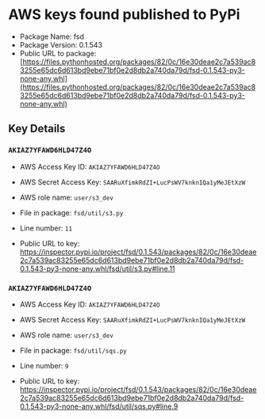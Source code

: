 # AWS keys found published to PyPi

* Package Name: fsd
* Package Version: 0.1.543
* Public URL to package: [https://files.pythonhosted.org/packages/82/0c/16e30deae2c7a539ac83255e65dc6d613bd9ebe71bf0e2d8db2a740da79d/fsd-0.1.543-py3-none-any.whl](https://files.pythonhosted.org/packages/82/0c/16e30deae2c7a539ac83255e65dc6d613bd9ebe71bf0e2d8db2a740da79d/fsd-0.1.543-py3-none-any.whl)

## Key Details

### `AKIAZ7YFAWD6HLD47Z4O`

* AWS Access Key ID: `AKIAZ7YFAWD6HLD47Z4O`
* AWS Secret Access Key: `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` 
* AWS role name: `user/s3_dev`
* File in package: `fsd/util/s3.py`
* Line number: `11`

* Public URL to key: https://inspector.pypi.io/project/fsd/0.1.543/packages/82/0c/16e30deae2c7a539ac83255e65dc6d613bd9ebe71bf0e2d8db2a740da79d/fsd-0.1.543-py3-none-any.whl/fsd/util/s3.py#line.11



### `AKIAZ7YFAWD6HLD47Z4O`

* AWS Access Key ID: `AKIAZ7YFAWD6HLD47Z4O`
* AWS Secret Access Key: `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` 
* AWS role name: `user/s3_dev`
* File in package: `fsd/util/sqs.py`
* Line number: `9`

* Public URL to key: https://inspector.pypi.io/project/fsd/0.1.543/packages/82/0c/16e30deae2c7a539ac83255e65dc6d613bd9ebe71bf0e2d8db2a740da79d/fsd-0.1.543-py3-none-any.whl/fsd/util/sqs.py#line.9



